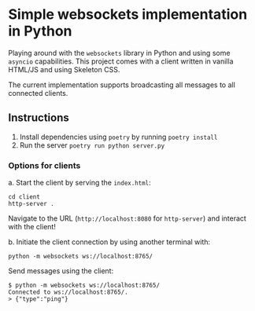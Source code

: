 # Simple websockets implementation in Python

Playing around with the `websockets` library in Python and using some `asyncio` capabilities. This project comes with a client written in vanilla HTML/JS and using Skeleton CSS.

The current implementation supports broadcasting all messages to all connected clients.

## Instructions
1. Install dependencies using `poetry` by running `poetry install`
2. Run the server `poetry run python server.py`

### Options for clients

a. Start the client by serving the `index.html`:

```
cd client
http-server .
```

Navigate to the URL (`http://localhost:8080` for `http-server`) and interact with the client!

b. Initiate the client connection by using another terminal with:

```
python -m websockets ws://localhost:8765/
```
Send messages using the client:

``` 
$ python -m websockets ws://localhost:8765/
Connected to ws://localhost:8765/.
> {"type":"ping"}
```

